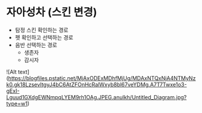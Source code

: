 # 자아성차 (스킨 변경)
   * 탐정 스킨 확인하는 경로
   * 펫 확인하고 선택하는 경로
   * 음반 선택하는 경로
      * 생존자
      * 감시자

![Alt text] (https://blogfiles.pstatic.net/MjAxODExMDhfMjUg/MDAxNTQxNjA4NTMyNzk0.gk18LzsevItgyJ4bC6AtZFOnHcRalWxyb8bl67veYDMg.A7T7Twxe1o3-gExI-Lguud1GXdgEWNmpqLYEM9rh1OAg.JPEG.anulkh/Untitled_Diagram.jpg?type=w1)
